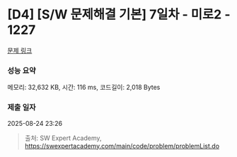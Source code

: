 # [D4] [S/W 문제해결 기본] 7일차 - 미로2 - 1227 

[문제 링크](https://swexpertacademy.com/main/code/problem/problemDetail.do?contestProbId=AV14wL9KAGkCFAYD) 

### 성능 요약

메모리: 32,632 KB, 시간: 116 ms, 코드길이: 2,018 Bytes

### 제출 일자

2025-08-24 23:26



> 출처: SW Expert Academy, https://swexpertacademy.com/main/code/problem/problemList.do